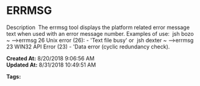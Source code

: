# ERRMSG

Description  The errmsg tool displays the platform related error message text when used with an error message number. Examples of use:  jsh bozo ~ --&gt;errmsg 26 Unix error (26): - 'Text file busy' or  jsh dexter ~ --&gt;errmsg 23 WIN32 API Error (23) - 'Data error (cyclic redundancy check).  

**Created At:** 8/20/2018 9:06:56 AM  
**Updated At:** 8/31/2018 10:49:51 AM  

**Tags:**
<badge text='error messages' vertical='middle' />
